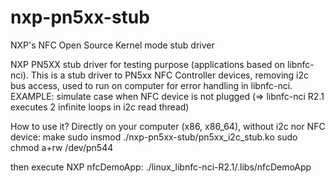 # nxp-pn5xx-stub
NXP's NFC Open Source Kernel mode stub driver

NXP PN5XX stub driver for testing purpose (applications based on libnfc-nci).
This is a stub driver to PN5xx NFC Controller devices, removing i2c bus access,
used to run on computer for error handling in libnfc-nci.
EXAMPLE: simulate case when NFC device is not plugged (=> libnfc-nci R2.1
executes 2 infinite loops in i2c read thread)

How to use it?
Directly on your computer (x86, x86_64), without i2c nor NFC device:
   make
   sudo insmod ./nxp-pn5xx-stub/pn5xx_i2c_stub.ko
   sudo chmod a+rw /dev/pn544

   then execute NXP nfcDemoApp: ./linux_libnfc-nci-R2.1/.libs/nfcDemoApp
